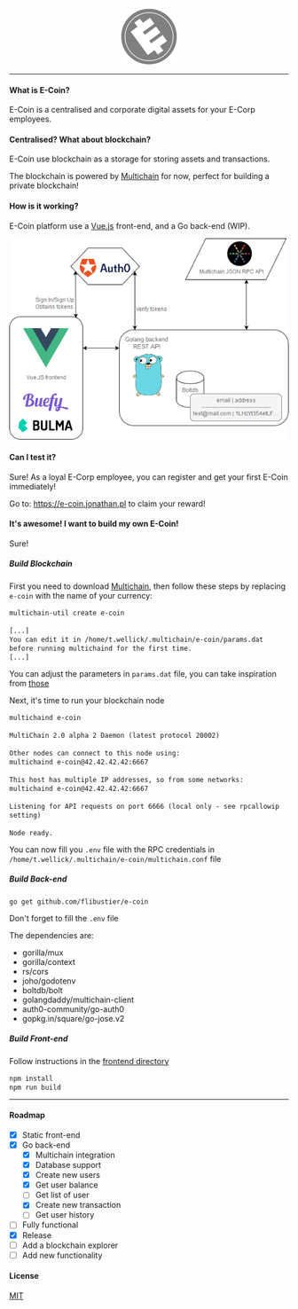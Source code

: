 <p align="center">
    <a href="https://e-coin.jonathan.pl/" target="_blank">
        <img width="100" src="./resources/ecoin-dark.png" alt="E-Coin">
    </a>
</p>

---

[multichain]: https://github.com/MultiChain/multichain

#### What is E-Coin?

E-Coin is a centralised and corporate digital assets for your E-Corp employees.

#### Centralised? What about blockchain?

E-Coin use blockchain as a storage for storing assets and transactions.

The blockchain is powered by [Multichain]
for now, perfect for building a private blockchain!

#### How is it working?

E-Coin platform use a [Vue.js](https://github.com/vuejs/vue) front-end, and a Go
back-end (WIP).

![E-Coin architecture](./resources/e-coin-archi.png)

#### Can I test it?

Sure! As a loyal E-Corp employee, you can register and get your first E-Coin
immediately!

Go to: <https://e-coin.jonathan.pl> to claim your reward!

#### It's awesome! I want to build my own E-Coin!

Sure! 

##### Build Blockchain

First you need to download [Multichain], 
then follow these steps by replacing `e-coin` with the name of your currency:
```$xslt
multichain-util create e-coin

[...]
You can edit it in /home/t.wellick/.multichain/e-coin/params.dat before running multichaind for the first time.
[...]
```

You can adjust the parameters in `params.dat` file, you can take inspiration from [those](./resources/params.dat)

Next, it's time to run your blockchain node
```
multichaind e-coin

MultiChain 2.0 alpha 2 Daemon (latest protocol 20002)

Other nodes can connect to this node using:
multichaind e-coin@42.42.42.42:6667

This host has multiple IP addresses, so from some networks:
multichaind e-coin@42.42.42.42:6667

Listening for API requests on port 6666 (local only - see rpcallowip setting)

Node ready.
```

You can now fill you `.env` file with the RPC credentials in
`/home/t.wellick/.multichain/e-coin/multichain.conf` file

##### Build Back-end

```$xslt
go get github.com/flibustier/e-coin
```

Don't forget to fill the `.env` file

The dependencies are:
* gorilla/mux
* gorilla/context
* rs/cors
* joho/godotenv
* boltdb/bolt
* golangdaddy/multichain-client
* auth0-community/go-auth0
* gopkg.in/square/go-jose.v2

##### Build Front-end

Follow instructions in the [frontend directory](./frontend/README.md)
```
npm install
npm run build
```

---

#### Roadmap

- [x] Static front-end
- [x] Go back-end
  - [x] Multichain integration
  - [x] Database support
  - [x] Create new users
  - [x] Get user balance
  - [ ] Get list of user
  - [x] Create new transaction
  - [ ] Get user history 
- [ ] Fully functional
- [x] Release
- [ ] Add a blockchain explorer
- [ ] Add new functionality

#### License

[MIT](http://opensource.org/licenses/MIT)
